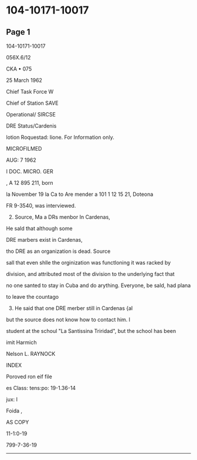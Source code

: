 # 104-10171-10017

## Page 1

104-10171-10017

056X.6/12

CKA • 075

25 March 1962

Chief Task Force W

Chief of Station SAVE

Operational/ SIRCSE

DRE Status/Cardenis

lotion Roquestad: lione. For Information only.

MICROFILMED

AUG: 7 1962

I DOC. MICRO. GER

, A 12 895 211, born

la November 19 la Ca to Are mender a 101 1 12 15 21, Doteona

FR 9-3540, was interviewed.

2. Source, Ma a DRs menbor In Cardenas,

He sald that although some

DRE marbers exist in Cardenas,

tho DRE as an organization is dead. Source

sall that even shlle the orginization was functloning it was racked by

division, and attributed most of the division to the underlying fact that

no one santed to stay in Cuba and do arything. Everyone, be sald, had plana

to leave the countago

3. He said that one DRE merber still in Cardenas {al

but the source does not know how to contact him. l

student at the schoul "La Santissina Triridad", but the school has been

imit Harmich

Nelson L. RAYNOCK

INDEX

Poroved ron eif file

es Class: tens:po: 19-1.36-14

jux: I

Foida ,

AS COPY

11-1:0-19

799-7-36-19

---

